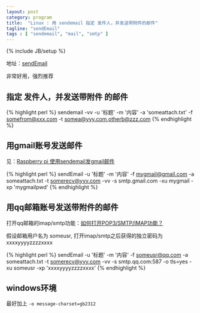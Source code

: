 ```yaml
---
layout: post
category: program
title:  "Linux : 用 sendemail 指定 发件人，并发送带附件的邮件"
tagline: "sendEmail"
tags : [ "sendemail", "mail", "smtp" ] 
---
```

{% include JB/setup %}

地址：[sendEmail](http://caspian.dotconf.net/menu/Software/SendEmail/)

非常好用，强烈推荐

## 指定 发件人，并发送带附件 的邮件

{% highlight perl %}
sendemail -vv -u '标题' -m '内容' -a 'someattach.txt' -f somefrom@xxx.com -t somea@yyy.com,otherb@zzz.com
{% endhighlight %}

## 用gmail账号发送邮件

见：[Raspberry pi 使用sendemail发gmail邮件](http://blog.csdn.net/homeway999/article/details/8642286)

{% highlight perl %}
sendEmail -u '标题' -m '内容' -f mygmail@gmail.com -a someattach.txt -t somerecv@yyy.com -vv -s smtp.gmail.com -xu mygmail -xp 'mygmailpwd'
{% endhighlight %}

## 用qq邮箱账号发送带附件的邮件

打开qq邮箱的imap/smtp功能：[如何打开POP3/SMTP/IMAP功能？](http://service.mail.qq.com/cgi-bin/help?subtype=1&&no=166&&id=28)

假设邮箱用户名为 someusr, 打开imap/smtp之后获得的独立密码为 xxxxyyyyzzzzxxxx

{% highlight perl %}
sendEmail -u '标题' -m '内容' -f someusr@qq.com -a someattach.txt -t somerecv@yyy.com -vv -s smtp.qq.com:587 -o tls=yes -xu someusr -xp 'xxxxyyyyzzzzxxxx'
{% endhighlight %}

## windows环境

最好加上 ``-o message-charset=gb2312``
